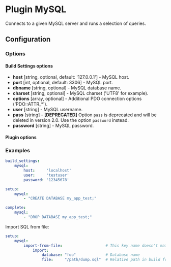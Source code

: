 Plugin MySQL
============

Connects to a given MySQL server and runs a selection of queries.

Configuration
-------------

### Options

#### Build Settings options

* **host** [string, optional, default: '127.0.0.1'] - MySQL host.
* **port** [int, optional, default: 3306] - MySQL port.
* **dbname** [string, optional] - MySQL database name.
* **charset** [string, optional] - MySQL charset ('UTF8' for example).
* **options** [array, optional] - Additional PDO connection options ('PDO::ATTR_*').
* **user** [string] - MySQL username.
* **pass** [string] - **[DEPRECATED]** Option `pass` is deprecated and will be deleted in version 2.0. Use the option 
`password` instead.
* **password** [string] - MySQL password.

#### Plugin options

### Examples

```yaml
build_settings:
    mysql:
        host:     'localhost'
        user:     'testuser'
        password: '12345678'

setup:
    mysql:
        - "CREATE DATABASE my_app_test;"

complete:
    mysql:
        - "DROP DATABASE my_app_test;"
```

Import SQL from file:
```yaml
setup:
    mysql:
        import-from-file:                   # This key name doesn't matter
            import:
                database: "foo"             # Database name
                file:     "/path/dump.sql"  # Relative path in build folder
```
